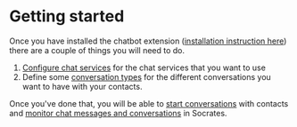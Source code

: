 # Getting started

Once you have installed the chatbot extension ([installation instruction here](installation.md)) there are a couple of things you will need to do.

1. [Configure chat services](service/configure.md) for the chat services that you want to use
2. Define some [conversation types](conversation-types.md) for the different conversations you want to have with your contacts.

Once you've done that, you will be able to [start conversations](starting-conversations.md) with contacts and [monitor chat messages and conversations](chat-activities-and-tab.md) in Socrates.
